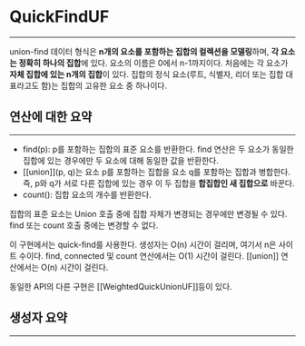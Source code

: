 # QuickFindUF
---
union-find 데이터 형식은 **n개의 요소를 포함하는 집합의 컬렉션을 모델링**하며, **각 요소는 정확히 하나의 집합**에 있다. 요소의 이름은 0에서 n-1까지이다. 처음에는 각 요소가 **자체 집합에 있는 n개의 집합**이 있다. 집합의 정식 요소(루트, 식별자, 리더 또는 집합 대표라고도 함)는 집합의 고유한 요소 중 하나이다.

## 연산에 대한 요약
---
- find(p): p를 포함하는 집합의 표준 요소를 반환한다. find 연산은 두 요소가 동일한 집합에 있는 경우에만 두 요소에 대해 동일한 값을 반환한다.
- [[union]](p, q)는 요소 p를 포함하는 집합을 요소 q를 포함하는 집합과 병합한다. 즉, p와 q가 서로 다른 집합에 있는 경우 이 두 집합을 **합집합인 새 집합으로** 바꾼다.
- count(): 집합 요소의 개수를 반환한다.

집합의 표준 요소는 Union 호출 중에 집합 자체가 변경되는 경우에만 변경될 수 있다. find 또는 count 호출 중에는 변경할 수 없다.

이 구현에서는 quick-find를 사용한다. 생성자는 O(n) 시간이 걸리며, 여기서 n은 사이트 수이다. find, connected 및 count 연산에서는 O(1) 시간이 걸린다. [[union]] 연산에서는 O(n) 시간이 걸린다.

동일한 API의 다른 구현은 [[WeightedQuickUnionUF]]등이 있다.

## 생성자 요약
---
